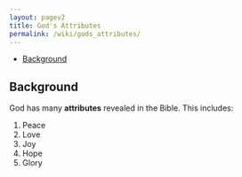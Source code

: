 ```yaml
---
layout: pagev2
title: God's Attributes
permalink: /wiki/gods_attributes/
---
```

- [Background](#background)

## Background

God has many **attributes** revealed in the Bible. This includes:

1. Peace
2. Love
3. Joy
4. Hope
5. Glory
